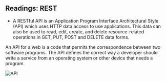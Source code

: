 ## Readings: REST
- A RESTful API is an Application Program Interface Architectural Style (API) which uses HTTP data access to use applications. This data can also be used to read, edit, create, and delete resource-related operations in GET, PUT, POST and DELETE data forms.

An API for a web is a code that permits the correspondence between two software programs. The API defines the correct way a developer should write a service from an operating system or other device that needs a program.

![API](https://miro.medium.com/max/654/1*k4EeHKe993bASHtctK-qAw.jpeg)